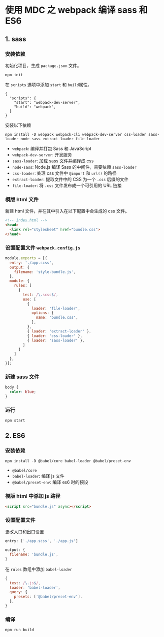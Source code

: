 # 使用 MDC 之 webpack 编译 sass 和 ES6

## 1. sass

### 安装依赖

初始化项目，生成 `package.json` 文件。

```
npm init
```

在 `scripts` 选项中添加 `start` 和 `build`属性。

```
{
  "scripts": {
    "start": "webpack-dev-server",
    "build": "webpack",
  }
}
```

安装以下依赖

```
npm install -D webpack webpack-cli webpack-dev-server css-loader sass-loader node-sass extract-loader file-loader
```

- `webpack`: 编译并打包 Sass 和 JavaScript
- `webpack-dev-server`: 开发服务
- `sass-loader`: 加载 sass 文件并编译成 css
- `node-sass`: Node.js 编译 Sass 的中间件，需要依赖 `sass-loader`
- `css-loader`: 处理 css 文件中 `@import` 和 `url()` 的路径
- `extract-loader`: 提取文件中的 CSS 为一个 `.css` 后缀的文件
- `file-loader`: 将 `.css` 文件发布成一个可引用的 URL 链接

### 模版 html 文件

新建 html 文件，并在其中引入在以下配置中会生成的 css 文件。

```html
<!-- index.html -->
<head>
  <link rel="stylesheet" href="bundle.css">
</head>
```

### 设置配置文件 `webpack.config.js`

```javascript
module.exports = [{
  entry: './app.scss',
  output: {
    filename: 'style-bundle.js',
  },
  module: {
    rules: [
      {
        test: /\.scss$/,
        use: [
          {
            loader: 'file-loader',
            options: {
              name: 'bundle.css',
            },
          },
          { loader: 'extract-loader' },
          { loader: 'css-loader' },
          { loader: 'sass-loader' },
        ]
      }
    ]
  },
}];
```

### 新建 sass 文件

```css
body {
  color: blue;
}
```

### 运行

```
npm start
```

## 2. ES6

### 安装依赖

```
npm install -D @babel/core babel-loader @babel/preset-env
```

- `@babel/core`
- `babel-loader`: 编译 js 文件
- `@babel/preset-env`: 编译 es6 时的预设

### 模版 html 中添加 js 路径

```html
<script src="bundle.js" async></script>
```

### 设置配置文件

更改入口和出口设置

```javascript
entry: ['./app.scss', './app.js']

output: {
  filename: 'bundle.js',
}
```

在 `rules` 数组中添加 `babel-loader`

```javascript
{
  test: /\.js$/,
  loader: 'babel-loader',
  query: {
    presets: ['@babel/preset-env'],
  },
}
```

### 编译 

```
npm run build
```

